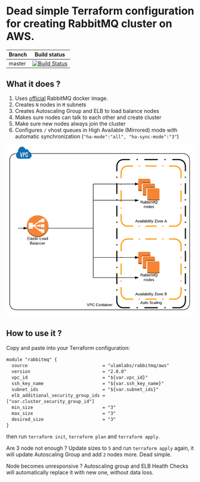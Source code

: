 # Dead simple Terraform configuration for creating RabbitMQ cluster on AWS.

| Branch | Build status                                                                                                                                                      |
| ------ | ----------------------------------------------------------------------------------------------------------------------------------------------------------------- |
| master | [![Build Status](https://travis-ci.org/ulamlabs/terraform-aws-rabbitmq.svg?branch=master)](https://travis-ci.org/ulamlabs/terraform-aws-rabbitmq) |


## What it does ?

1. Uses [official](https://hub.docker.com/_/rabbitmq/) RabbitMQ docker image.
1. Creates `N` nodes in `M` subnets
1. Creates Autoscaling Group and ELB to load balance nodes
1. Makes sure nodes can talk to each other and create cluster
1. Make sure new nodes always join the cluster
1. Configures `/` vhost queues in High Available (Mirrored) mode with automatic synchronization (`"ha-mode":"all", "ha-sync-mode":"3"`)


<p align="center">
<img src=".github/chart2.png" width="600">
</p>


## How to use it ?
Copy and paste into your Terraform configuration:
```
module "rabbitmq" {
  source                            = "ulamlabs/rabbitmq/aws"
  version                           = "2.0.0"
  vpc_id                            = "${var.vpc_id}"
  ssh_key_name                      = "${var.ssh_key_name}"
  subnet_ids                        = "${var.subnet_ids}"
  elb_additional_security_group_ids = ["var.cluster_security_group_id"]
  min_size                          = "3"
  max_size                          = "3"
  desired_size                      = "3"
}
```

then run `terraform init`, `terraform plan` and `terraform apply`.

Are 3 node not enough ? Update sizes to `5` and run `terraform apply` again,
it will update Autoscaling Group and add `2` nodes more. Dead simple.

Node becomes unresponsive ? Autoscaling group and ELB Health Checks will automatically replace it with new one, without data loss.

